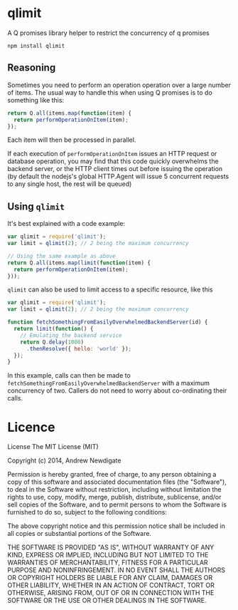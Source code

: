 # qlimit

A Q promises library helper to restrict the concurrency of q promises

```
npm install qlimit
```

## Reasoning

Sometimes you need to perform an operation operation over a large number of items. The usual way to handle this when using Q promises is to do something like this:

```javascript
return Q.all(items.map(function(item) { 
  return performOperationOnItem(item);
});
```

Each item will then be processed in parallel. 

If each execution of `performOperationOnItem` issues an HTTP request or database operation, you may find that this code quickly overwhelms the backend server, or the HTTP client times out before issuing the operation (by default the nodejs's global HTTP.Agent will issue 5 concurrent requests to any single host, the rest will be queued)

## Using `qlimit`

It's best explained with a code example:

```javascript
var qlimit = require('qlimit');
var limit = qlimit(2); // 2 being the maximum concurrency

// Using the same example as above
return Q.all(items.map(limit(function(item) { 
  return performOperationOnItem(item);
}));
```

`qlimit` can also be used to limit access to a specific resource, like this

```javascript
var qlimit = require('qlimit');
var limit = qlimit(2); // 2 being the maximum concurrency

function fetchSomethingFromEasilyOverwhelmedBackendServer(id) {
  return limit(function() {
    // Emulating the backend service
    return Q.delay(1000)
      .thenResolve({ hello: 'world' }); 
  });
}
```

In this example, calls can then be made to `fetchSomethingFromEasilyOverwhelmedBackendServer` with a
maximum concurrency of two. Callers do not need to worry about co-ordinating their calls.

# Licence

License
The MIT License (MIT)

Copyright (c) 2014, Andrew Newdigate

Permission is hereby granted, free of charge, to any person obtaining a copy
of this software and associated documentation files (the "Software"), to deal
in the Software without restriction, including without limitation the rights
to use, copy, modify, merge, publish, distribute, sublicense, and/or sell
copies of the Software, and to permit persons to whom the Software is
furnished to do so, subject to the following conditions:

The above copyright notice and this permission notice shall be included in all
copies or substantial portions of the Software.

THE SOFTWARE IS PROVIDED "AS IS", WITHOUT WARRANTY OF ANY KIND, EXPRESS OR
IMPLIED, INCLUDING BUT NOT LIMITED TO THE WARRANTIES OF MERCHANTABILITY,
FITNESS FOR A PARTICULAR PURPOSE AND NONINFRINGEMENT. IN NO EVENT SHALL THE
AUTHORS OR COPYRIGHT HOLDERS BE LIABLE FOR ANY CLAIM, DAMAGES OR OTHER
LIABILITY, WHETHER IN AN ACTION OF CONTRACT, TORT OR OTHERWISE, ARISING FROM,
OUT OF OR IN CONNECTION WITH THE SOFTWARE OR THE USE OR OTHER DEALINGS IN THE
SOFTWARE.


